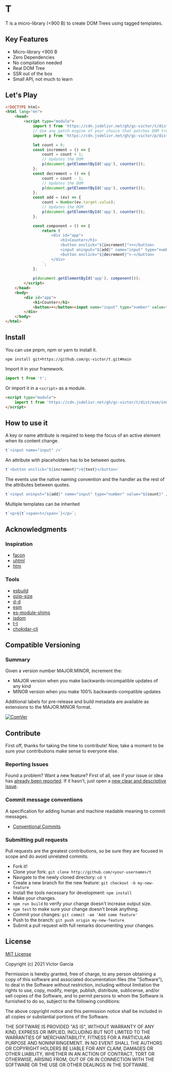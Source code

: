 # T

T is a micro-library (<900 B) to create DOM Trees using tagged templates.

## Key Features

- Micro-library <900 B
- Zero Dependencies
- No compilation needed
- Real DOM Tree
- SSR out of the box
- Small API, not much to learn

## Let's Play

```html
<!DOCTYPE html>
<html lang="en">
    <head>
        <script type="module">
            import t from 'https://cdn.jsdelivr.net/gh/gc-victor/t/dist/esm/index.js';
            // Use any patch engine of your choice that patches DOM trees
            import p from 'https://cdn.jsdelivr.net/gh/gc-victor/p/dist/esm/index.js';

            let count = 0;
            const increment = () => {
                count = count + 1;
                // Updates the DOM
                p(document.getElementById('app'), counter());
            };
            const decrement = () => {
                count = count - 1;
                // Updates the DOM
                p(document.getElementById('app'), counter());
            };
            const add = (ev) => {
                count = Number(ev.target.value);
                // Updates the DOM
                p(document.getElementById('app'), counter());
            };

            const component = () => {
                return t`
                    <div id="app">
                        <h1>Counter</h1>
                        <button onclick="${increment}">+</button>
                        <input oninput="${add}" name="input" type="number" value="${count}" />
                        <button onclick="${decrement}">-</button>
                    </div>
                `;
            };
            
            p(document.getElementById('app'), component());
        </script>
    </head>
    <body>
        <div id="app">
            <h1>Counter</h1>
            <button>+</button><input name="input" type="number" value="0"><button>-</button>
        </div>
    </body>
</html>
```

## Install

You can use pnpm, npm or yarn to install it.

```console
npm install git+https://github.com/gc-victor/t.git#main
```

Import it in your framework.

```js
import t from 't';
```

Or import it in a `<script>` as a module.

```html
<script type="module">
    import t from 'https://cdn.jsdelivr.net/gh/gc-victor/t/dist/esm/index.js';
</script>
```

## How to use it

A key or name attribute is required to keep the focus of an active element when its content change.

```javascript
t`<input name="input" />`
```

An attribute with placeholders has to be between quotes.

```javascript
t`<button onclick="${increment}">${text}</button>`
```

The events use the native naming convention and the handler as the rest of the attributes between quotes.

```javascript
t`<input oninput="${add}" name="input" type="number" value="${count}" />`
```

Multiple templates can be inherited

```javascript
t`<p>${t`<span>t</span>`}</p>`;
```

## Acknowledgments

### Inspiration

-   [facon](https://github.com/terkelg/facon)
-   [uhtml](https://github.com/WebReflection/uhtml)
-   [htm](https://github.com/developit/htm)

### Tools

-   [esbuild](https://esbuild.github.io/)
-   [gzip-size](https://esbuild.github.io/)
-   [d-d](https://github.com/gc-victor/d-d)
-   [esm](https://github.com/standard-things/esm)
-   [es-module-shims](https://github.com/guybedford/es-module-shims)
-   [jsdom](https://github.com/jsdom/jsdom)
-   [t-t](https://github.com/gc-victor/t-t)
-   [chokidar-cli](https://github.com/kimmobrunfeldt/chokidar-cli)

## Compatible Versioning

### Summary

Given a version number MAJOR.MINOR, increment the:

- MAJOR version when you make backwards-incompatible updates of any kind
- MINOR version when you make 100% backwards-compatible updates

Additional labels for pre-release and build metadata are available as extensions to the MAJOR.MINOR format.

[![ComVer](https://img.shields.io/badge/ComVer-compliant-brightgreen.svg)](https://github.com/staltz/comver)

## Contribute

First off, thanks for taking the time to contribute!
Now, take a moment to be sure your contributions make sense to everyone else.

### Reporting Issues

Found a problem? Want a new feature? First of all, see if your issue or idea has [already been reported](../../issues).
If it hasn't, just open a [new clear and descriptive issue](../../issues/new).

### Commit message conventions

A specification for adding human and machine readable meaning to commit messages.

- [Conventional Commits](https://www.conventionalcommits.org/en/v1.0.0/)

### Submitting pull requests

Pull requests are the greatest contributions, so be sure they are focused in scope and do avoid unrelated commits.

-   Fork it!
-   Clone your fork: `git clone http://github.com/<your-username>/t`
-   Navigate to the newly cloned directory: `cd t`
-   Create a new branch for the new feature: `git checkout -b my-new-feature`
-   Install the tools necessary for development: `npm install`
-   Make your changes.
-   `npm run build` to verify your change doesn't increase output size.
-   `npm test` to make sure your change doesn't break anything.
-   Commit your changes: `git commit -am 'Add some feature'`
-   Push to the branch: `git push origin my-new-feature`
-   Submit a pull request with full remarks documenting your changes.

## License

[MIT License](https://github.com/gc-victor/t/blob/master/LICENSE)

Copyright (c) 2021 Víctor García

Permission is hereby granted, free of charge, to any person obtaining a copy
of this software and associated documentation files (the "Software"), to deal
in the Software without restriction, including without limitation the rights
to use, copy, modify, merge, publish, distribute, sublicense, and/or sell
copies of the Software, and to permit persons to whom the Software is
furnished to do so, subject to the following conditions:

The above copyright notice and this permission notice shall be included in all
copies or substantial portions of the Software.

THE SOFTWARE IS PROVIDED "AS IS", WITHOUT WARRANTY OF ANY KIND, EXPRESS OR
IMPLIED, INCLUDING BUT NOT LIMITED TO THE WARRANTIES OF MERCHANTABILITY,
FITNESS FOR A PARTICULAR PURPOSE AND NONINFRINGEMENT. IN NO EVENT SHALL THE
AUTHORS OR COPYRIGHT HOLDERS BE LIABLE FOR ANY CLAIM, DAMAGES OR OTHER
LIABILITY, WHETHER IN AN ACTION OF CONTRACT, TORT OR OTHERWISE, ARISING FROM,
OUT OF OR IN CONNECTION WITH THE SOFTWARE OR THE USE OR OTHER DEALINGS IN THE
SOFTWARE.
